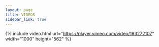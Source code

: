```yaml
---
layout: page
title: VIDEOS
sidebar_link: true
---
```


{% include video.html url="https://player.vimeo.com/video/193272107" width="1000" height="562" %}

<!--
<section class="gallery">
	<div class="embed-responsive embed-responsive-16by9 gallery-video">
		<iframe class="embed-responsive-item" src="https://player.vimeo.com/video/193272107?color=ffffff&title=0&byline=0&portrait=0" frameborder="0" webkitallowfullscreen mozallowfullscreen allowfullscreen></iframe>
	</div>
</section>
-->